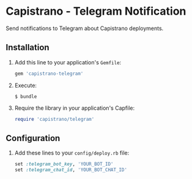 # Capistrano - Telegram Notification

Send notifications to Telegram about Capistrano deployments.

## Installation

1. Add this line to your application's `Gemfile`:

   ```ruby
   gem 'capistrano-telegram'
   ```

2. Execute:

   ```
   $ bundle
   ```

3. Require the library in your application's Capfile:

   ```ruby
   require 'capistrano/telegram'
   ```

## Configuration

1. Add these lines to your `config/deploy.rb` file:

   ```ruby
   set :telegram_bot_key, 'YOUR_BOT_ID'
   set :telegram_chat_id, 'YOUR_BOT_CHAT_ID'
   ```
